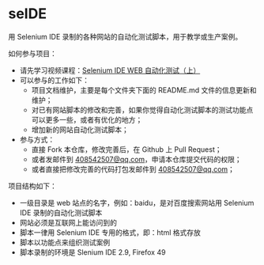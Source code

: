 # seIDE
用 Selenium IDE 录制的各种网站的自动化测试脚本，用于教学或生产案例。

如何参与项目：

* 请先学习视频课程：[Selenium IDE WEB 自动化测试（上）](http://edu.51cto.com/course/course_id-7320.html)
* 可以参与的工作如下：
  * 项目文档维护，主要是每个文件夹下面的 README.md 文件的信息更新和维护；
  * 对已有网站脚本的修改和完善，如果你觉得自动化测试脚本的测试功能点可以更多一些，或者有优化的地方；
  * 增加新的网站自动化测试脚本；
* 参与方式：
  * 直接 Fork 本仓库，修改完善后，在 Github 上 Pull Request；
  * 或者发邮件到 408542507@qq.com，申请本仓库提交代码的权限；
  * 或者直接把修改完善的代码打包发邮件到 408542507@qq.com；
  
项目结构如下：

* 一级目录是 web 站点的名字，例如：baidu，是对百度搜索网站用 Selenium IDE 录制的自动化测试脚本
* 网站必须是互联网上能访问到的
* 脚本一律用 Selenium IDE 专用的格式，即：html 格式存放
* 脚本以功能点来组织测试案例
* 脚本录制的环境是 Slenium IDE 2.9, Firefox 49

